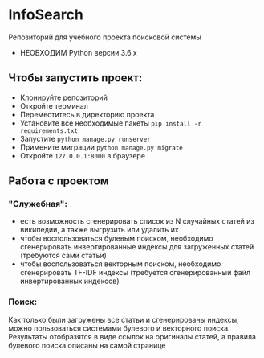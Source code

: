 # InfoSearch
Репозиторий для учебного проекта поисковой системы

- НЕОБХОДИМ Python версии 3.6.x

## Чтобы запустить проект:
- Клонируйте репозиторий
- Откройте терминал
- Переместитесь в директорию проекта
- Установите все необходимые пакеты ```pip install -r requirements.txt```
- Запустите ```python manage.py runserver```
- Примените миграции ```python manage.py migrate```
- Откройте ```127.0.0.1:8000``` в браузере

## Работа с проектом
### "Служебная":
- есть возможность сгенерировать список из N случайных статей из википедии, а также выгрузить или удалить их
- чтобы воспользоваться булевым поиском, необходимо сгенерировать инвертированные индексы для загруженных статей (требуются сами статьи)
- чтобы воспользоваться векторным поиском, необходимо сгенерировать TF-IDF индексы (требуется сгенерированный файл инвертированных индексов)

### Поиск:
Как только были загружены все статьи и сгенерированы индексы, можно пользоваться системами булевого и векторного поиска. Результаты отобразятся в виде ссылок на оригиналы статей, а правила булевого поиска описаны на самой странице
